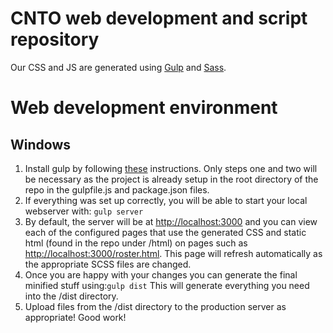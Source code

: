 # CNTO web development and script repository

Our CSS and JS are generated using [Gulp](http://gulpjs.com/) and [Sass](http://sass-lang.com/).

# Web development environment

## Windows

1. Install gulp by following [these](http://omcfarlane.co.uk/install-gulp-js-windows/) instructions.  Only steps one and two will be necessary as the project is already setup in the root directory of the repo in the gulpfile.js and package.json files.
2. If everything was set up correctly, you will be able to start your local webserver with: ```gulp server```
3. By default, the server will be at [http://localhost:3000](http://localhost:3000) and you can view each of the configured pages that use the generated CSS and static html (found in the repo under /html) on pages such as [http://localhost:3000/roster.html](http://localhost:3000/roster.html).  This page will refresh automatically as the appropriate SCSS files are changed.
4. Once you are happy with your changes you can generate the final minified stuff using:```gulp dist``` This will generate everything you need into the /dist directory.
5. Upload files from the /dist directory to the production server as appropriate! Good work!
